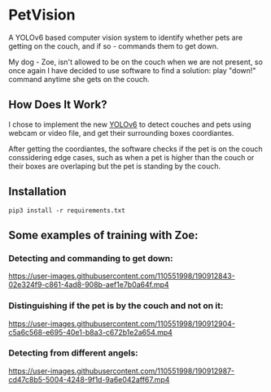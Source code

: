 
# PetVision

A YOLOv6 based computer vision system to identify whether pets are getting on the couch, 
and if so - commands them to get down.

My dog - Zoe, isn't allowed to be on the couch when we are not present, 
so once again I have decided to use software to find a solution: play "down!" command 
anytime she gets on the couch.






## How Does It Work?
I chose to implement the new [YOLOv6](https://github.com/meituan/YOLOv6) to detect
couches and pets using webcam or video file, and get their surrounding boxes coordiantes.

After getting the coordiantes, the software checks if the pet is on the couch conssidering
edge cases, such as when a pet is higher than the couch or their boxes are overlaping but the
pet is standing by the couch.


## Installation

```
pip3 install -r requirements.txt
```


## Some examples of training with Zoe:

### Detecting and commanding to get down:


https://user-images.githubusercontent.com/110551998/190912843-02e324f9-c861-4ad8-908b-aef1e7b0a64f.mp4

### Distinguishing if the pet is by the couch and not on it:



https://user-images.githubusercontent.com/110551998/190912904-c5a6c568-e695-40e1-b8a3-c672b1e2a654.mp4


### Detecting from different angels:


https://user-images.githubusercontent.com/110551998/190912987-cd47c8b5-5004-4248-9f1d-9a6e042aff67.mp4

